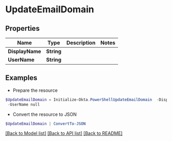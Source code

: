 # UpdateEmailDomain
## Properties

Name | Type | Description | Notes
------------ | ------------- | ------------- | -------------
**DisplayName** | **String** |  | 
**UserName** | **String** |  | 

## Examples

- Prepare the resource
```powershell
$UpdateEmailDomain = Initialize-Okta.PowerShellUpdateEmailDomain  -DisplayName null `
 -UserName null
```

- Convert the resource to JSON
```powershell
$UpdateEmailDomain | ConvertTo-JSON
```

[[Back to Model list]](../README.md#documentation-for-models) [[Back to API list]](../README.md#documentation-for-api-endpoints) [[Back to README]](../README.md)

